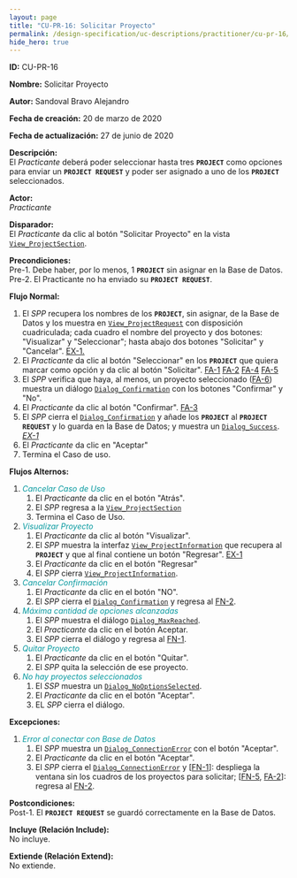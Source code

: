 ```yaml
---
layout: page
title: "CU-PR-16: Solicitar Proyecto"
permalink: /design-specification/uc-descriptions/practitioner/cu-pr-16/
hide_hero: true
---
```

<style>
   a.disabled {
      color: #03989E;
      pointer-events: none;
      cursor: default;
   }
</style>

**ID:** CU-PR-16

**Nombre:** Solicitar Proyecto

**Autor:** Sandoval Bravo Alejandro

**Fecha de creación:** 20 de marzo de 2020

**Fecha de actualización:** 27 de junio de 2020

**Descripción:**  
El *Practicante* deberá poder seleccionar hasta tres **`PROJECT`** como opciones para enviar un **`PROJECT REQUEST`** y poder ser asignado a uno de los **`PROJECT`** seleccionados.

**Actor:**  
*Practicante*

**Disparador:**  
El *Practicante* da clic al botón "Solicitar Proyecto" en la vista [`View_ProjectSection`][VPSC].

**Precondiciones:**  
Pre-1. Debe haber, por lo menos, 1 **`PROJECT`** sin asignar en la Base de Datos.  
Pre-2. El Practicante no ha enviado su **`PROJECT REQUEST`**.   

**Flujo Normal:**
  1. El <a id="fn_1"></a> *SPP* recupera los nombres de los **`PROJECT`**, sin asignar, de la Base de Datos y los muestra en [`View_ProjectRequest`][VPRQ] con disposición cuadriculada; cada cuadro el nombre del proyecto y dos botones: "Visualizar" y "Seleccionar"; hasta abajo dos botones "Solicitar" y "Cancelar". <a href="#ex_1">EX-1.</a>
  2. El <a id="fn_2"></a> *Practicante* da clic al botón "Seleccionar" en los **`PROJECT`** que quiera marcar como opción y da clic al botón "Solicitar". <a href="#fa_1">FA-1</a> <a href="#fa_2">FA-2</a> <a href="#fa_4">FA-4</a> <a href="#fa_5">FA-5</a>
  3. El *SPP* verifica que haya, al menos, un proyecto seleccionado (<a href="#fa_6">FA-6</a>) muestra un diálogo [`Dialog_Confirmation`][DLCO] con los botones "Confirmar" y "No".
  4. El *Practicante* da clic al botón "Confirmar". <a href="#fa_3">FA-3</a>
  5. El <a id="fn_5"></a> *SPP* cierra el [`Dialog_Confirmation`][DLCO] y añade los **`PROJECT`** al **`PROJECT REQUEST`** y lo guarda en la Base de Datos; y muestra un [`Dialog_Success`][DLSU]. <a href="#ex_1"><i>EX-1</i></a>
  6. El *Practicante* da clic en "Aceptar"
  7. Termina el Caso de uso.

**Flujos Alternos:**
  1. <a id="fa_1" class="disabled"><i>Cancelar Caso de Uso</i></a>
     1. El *Practicante* da clic en el botón "Atrás".
     2. El *SPP* regresa a la [`View_ProjectSection`][VPSC] 
     3. Termina el Caso de Uso.
  2. <a id="fa_2" class="disabled"><i>Visualizar Proyecto</i></a>
     1. El *Practicante* da clic al botón "Visualizar".
     2. El *SPP* muestra la interfaz [`View_ProjectInformation`][VPIN] que recupera al **`PROJECT`** y que al final contiene un botón "Regresar". <a href="#ex_1">EX-1</a>
     3. El *Practicante* da clic en el botón "Regresar"
     4. El *SPP* cierra [`View_ProjectInformation`][VPIN].
  3. <a id="fa_3" class="disabled"><i>Cancelar Confirmación</i></a>
     1. El *Practicante* da clic en el botón "NO".
     2. El *SPP* cierra el [`Dialog_Confirmation`][DLCO] y regresa al <a href="#fn_2">FN-2</a>.
  4. <a id="fa_4" class="disabled"><i>Máxima cantidad de opciones alcanzadas</i></a>
     1. El *SPP* muestra el diálogo [`Dialog_MaxReached`][DLMR]. 
     2. El *Practicante* da clic en el botón Aceptar.
     3. El *SPP* cierra el diálogo y regresa al <a href="#fn_1">FN-1</a>.
  5. <a id="fa_5" class="disabled"><i>Quitar Proyecto</i></a>
     1. El *Practicante* da clic en el botón "Quitar".
     2. El *SPP* quita la selección de ese proyecto.
  6. <a id="fa_6" class="disabled"><i>No hay proyectos seleccionados</i></a>
     1. El *SSP* muestra un [`Dialog_NoOptionsSelected`][DLNS].
     2. El *Practicante* da clic en el botón "Aceptar".
     3. EL *SPP* cierra el diálogo.

**Excepciones:**
   1. <a id="ex_1" class="disabled"><i>Error al conectar con Base de Datos</i></a>
      1. El *SPP* muestra un [`Dialog_ConnectionError`][DLCE] con el botón "Aceptar".
      2. El *Practicante* da clic en el botón "Aceptar".
      3. El *SPP* cierra el [`Dialog_ConnectionError`][DLCE] y [<a href="#fn_1">FN-1</a>]: despliega la ventana sin los cuadros de los proyectos para solicitar; [<a href="#fn_5">FN-5</a>, <a href="#fa_2">FA-2</a>]: regresa al <a href="#fn_2">FN-2</a>.

**Postcondiciones:**  
Post-1. El **`PROJECT REQUEST`** se guardó correctamente en la Base de Datos.

**Incluye (Relación Include):**  
No incluye.

**Extiende (Relación Extend):**  
No extiende.

[VPSC]: https://raw.githubusercontent.com/Phalord/PracticasProfesionales/gh-pages/assets/imgs/prototypes/practitioner/View_ProjectSection.png "`View_ProjectSection` Prototype"
[VPRQ]: https://raw.githubusercontent.com/Phalord/PracticasProfesionales/gh-pages/assets/imgs/prototypes/practitioner/View_ProjectRequest.png "`View_ProjectRequest` Prototype"
[VPIN]: https://raw.githubusercontent.com/Phalord/PracticasProfesionales/gh-pages/assets/imgs/prototypes/practitioner/View_ProjectInformation.png "`View_ProjectInformation` Prototype"
[DLCO]: https://raw.githubusercontent.com/Phalord/PracticasProfesionales/gh-pages/assets/imgs/prototypes/generals/Dialog_Confirmation.png "`Dialog_Confirmation` Prototype"
[DLSU]: https://raw.githubusercontent.com/Phalord/PracticasProfesionales/gh-pages/assets/imgs/prototypes/generals/Dialog_Success.png "`Dialog_Success` Prototype"
[DLMR]: https://raw.githubusercontent.com/Phalord/PracticasProfesionales/gh-pages/assets/imgs/prototypes/generals/Dialog_MaxReached.png "`Dialog_MaxReached` Prototype"
[DLCE]: https://raw.githubusercontent.com/Phalord/PracticasProfesionales/gh-pages/assets/imgs/prototypes/generals/Dialog_ConnectionError.png "`Dialog_ConnectionError` Prototype"
[DLNS]: https://raw.githubusercontent.com/Phalord/PracticasProfesionales/gh-pages/assets/imgs/prototypes/generals/Dialog_NoOptionsSelected.png "`Dialog_NoOptionsSelected` Prototype"